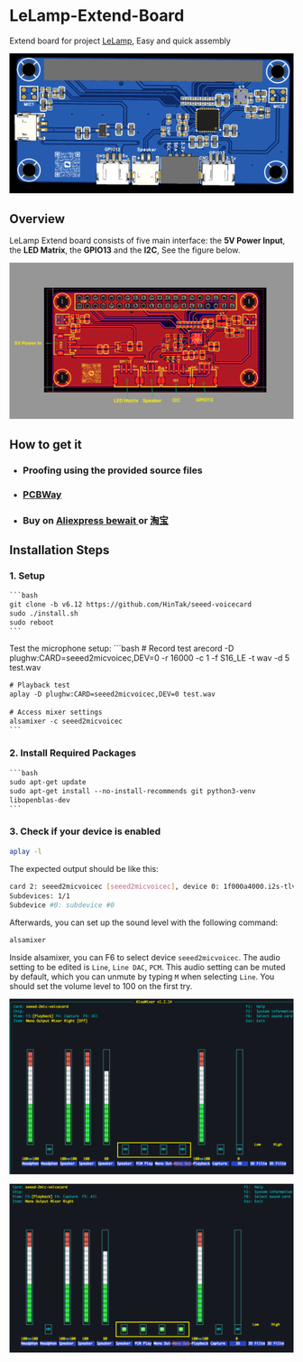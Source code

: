 # LeLamp-Extend-Board

Extend board for project [LeLamp](https://github.com/humancomputerlab/LeLamp/tree/master), Easy and quick assembly


![](./assets/LeLamp-V1.0.png)

## Overview

LeLamp Extend board consists of five main interface: the **5V Power Input**, the **LED Matrix**, the **GPIO13** and the **I2C**, See the figure below.

![](./assets/LeLamp_tag.png)

## How to get it
- ### Proofing using the provided source files
- ### [PCBWay](https://www.pcbway.com/project/shareproject/LeLamp_Expansion_Board_38a28335.html)
- ### Buy on [Aliexpress bewait ]() or [淘宝](https://e.tb.cn/h.SQTekpxcpq8GLRg?tk=7IRnf2EZkhV)


## Installation Steps

### 1. Setup

    ```bash
    git clone -b v6.12 https://github.com/HinTak/seeed-voicecard
    sudo ./install.sh
    sudo reboot
    ```

Test the microphone setup:
    ```bash
    # Record test
    arecord -D plughw:CARD=seeed2micvoicec,DEV=0 -r 16000 -c 1 -f S16_LE -t wav -d 5 test.wav
    
    # Playback test
    aplay -D plughw:CARD=seeed2micvoicec,DEV=0 test.wav
    
    # Access mixer settings
    alsamixer -c seeed2micvoicec
    ```



### 2. Install Required Packages

    ```bash
    sudo apt-get update
    sudo apt-get install --no-install-recommends git python3-venv libopenblas-dev
    ```

### 3. Check if your device is enabled

   ```bash
   aplay -l
   ```

The expected output should be like this:

   ```bash
   card 2: seeed2micvoicec [seeed2micvoicec], device 0: 1f000a4000.i2s-tlv320aic3x-hifi tlv320aic3x-hifi-0 [1f000a4000.i2s-tlv320aic3x-hifi tlv320aic3x-hifi-0]
   Subdevices: 1/1
   Subdevice #0: subdevice #0
   ```

Afterwards, you can set up the sound level with the following command:

   ```bash
   alsamixer
   ```

Inside alsamixer, you can F6 to select device `seeed2micvoicec`. The audio setting to be edited is `Line`, `Line DAC`, `PCM`. This audio setting can be muted by default, which you can unmute by typing `M` when selecting `Line`. You should set the volume level to 100 on the first try.

![img.png](assets/alsamixer_orin.png)

![img.png](assets/alsamixer_change.png)